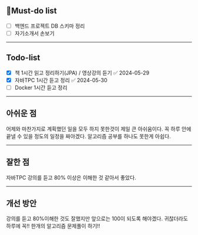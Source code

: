 ## 🔴Must-do list
- [ ] 백엔드 프로젝트 DB 스키마 정리
- [ ] 자기소개서 손보기
---
## Todo-list
- [x] 책 1시간 읽고 정리하기(JPA) / 영상강의 듣기 ✅ 2024-05-29
- [x] 자바TPC 1시간 듣고 정리 ✅ 2024-05-30
- [ ] Docker 1시간 듣고 정리
---
## 아쉬운 점
어제와 마찬가지로 계획했던 일을 모두 하지 못한것이 제일 큰 아쉬움이다.
꼭 하루 안에 끝낼 수 있을 정도의 일정을 짜야겠다.
알고리즘 공부를 하나도 못한게 아쉽다. 

---
## 잘한 점
자바TPC 강의를 듣고 80% 이상은 이해한 것 같아서 좋았다.

---
## 개선 방안
강의를 듣고 80%이해한 것도 잘했지만 앞으로는 100이 되도록 해야겠다.
귀찮더라도 하루에 꼭!! 한개의 알고리즘 문제풀이 하기!! 